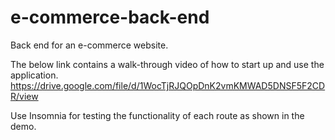# e-commerce-back-end
Back end for an e-commerce website.

The below link contains a walk-through video of how to start up and use the application.
https://drive.google.com/file/d/1WocTjRJQOpDnK2vmKMWAD5DNSF5F2CDR/view

Use Insomnia for testing the functionality of each route as shown in the demo.